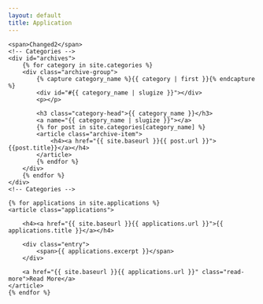 ```yaml
---
layout: default
title: Application
---
```


<div class="posts font-small">
    
    <span>Changed2</span>
    <!-- Categories -->
    <div id="archives">
        {% for category in site.categories %}
        <div class="archive-group">
            {% capture category_name %}{{ category | first }}{% endcapture %}
            <div id="#{{ category_name | slugize }}"></div>
            <p></p>

            <h3 class="category-head">{{ category_name }}</h3>
            <a name="{{ category_name | slugize }}"></a>
            {% for post in site.categories[category_name] %}
            <article class="archive-item">
                <h4><a href="{{ site.baseurl }}{{ post.url }}">{{post.title}}</a></h4>
            </article>
            {% endfor %}
        </div>
        {% endfor %}
    </div>
    <!-- Categories -->

    {% for applications in site.applications %}
    <article class="applications">

        <h4><a href="{{ site.baseurl }}{{ applications.url }}">{{ applications.title }}</a></h4>

        <div class="entry">
            <span>{{ applications.excerpt }}</span>
        </div>

        <a href="{{ site.baseurl }}{{ applications.url }}" class="read-more">Read More</a>
    </article>
    {% endfor %}
</div>
